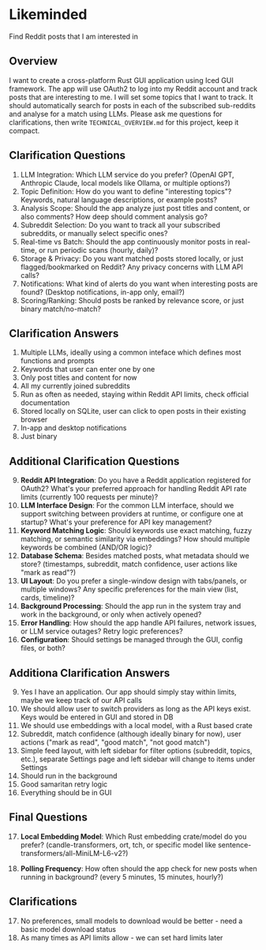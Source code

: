 # Likeminded

Find Reddit posts that I am interested in

## Overview

I want to create a cross-platform Rust GUI application using Iced GUI framework. The app will use OAuth2 to log into my Reddit account and track posts that are interesting to me. I
will set some topics that I want to track. It should automatically search for posts in each of the subscribed sub-reddits and analyse for a match using LLMs. Please ask me questions
for clarifications, then write `TECHNICAL_OVERVIEW.md` for this project, keep it compact.

## Clarification Questions

1. LLM Integration: Which LLM service do you prefer? (OpenAI GPT, Anthropic Claude, local models like Ollama, or multiple options?)
2. Topic Definition: How do you want to define "interesting topics"? Keywords, natural language descriptions, or example posts?
3. Analysis Scope: Should the app analyze just post titles and content, or also comments? How deep should comment analysis go?
4. Subreddit Selection: Do you want to track all your subscribed subreddits, or manually select specific ones?
5. Real-time vs Batch: Should the app continuously monitor posts in real-time, or run periodic scans (hourly, daily)?
6. Storage & Privacy: Do you want matched posts stored locally, or just flagged/bookmarked on Reddit? Any privacy concerns with LLM API calls?
7. Notifications: What kind of alerts do you want when interesting posts are found? (Desktop notifications, in-app only, email?)
8. Scoring/Ranking: Should posts be ranked by relevance score, or just binary match/no-match?

## Clarification Answers

1. Multiple LLMs, ideally using a common inteface which defines most functions and prompts
2. Keywords that user can enter one by one
3. Only post titles and content for now
4. All my currently joined subreddits
5. Run as often as needed, staying within Reddit API limits, check official documentation
6. Stored locally on SQLite, user can click to open posts in their existing browser
7. In-app and desktop notifications
8. Just binary

## Additional Clarification Questions

9. **Reddit API Integration**: Do you have a Reddit application registered for OAuth2? What's your preferred approach for handling Reddit API rate limits (currently 100 requests per minute)?
10. **LLM Interface Design**: For the common LLM interface, should we support switching between providers at runtime, or configure one at startup? What's your preference for API key management?
11. **Keyword Matching Logic**: Should keywords use exact matching, fuzzy matching, or semantic similarity via embeddings? How should multiple keywords be combined (AND/OR logic)?
12. **Database Schema**: Besides matched posts, what metadata should we store? (timestamps, subreddit, match confidence, user actions like "mark as read"?)
13. **UI Layout**: Do you prefer a single-window design with tabs/panels, or multiple windows? Any specific preferences for the main view (list, cards, timeline)?
14. **Background Processing**: Should the app run in the system tray and work in the background, or only when actively opened?
15. **Error Handling**: How should the app handle API failures, network issues, or LLM service outages? Retry logic preferences?
16. **Configuration**: Should settings be managed through the GUI, config files, or both?

## Additiona Clarification Answers
9. Yes I have an application. Our app should simply stay within limits, maybe we keep track of our API calls
10. We should allow user to switch providers as long as the API keys exist. Keys would be entered in GUI and stored in DB
11. We should use embeddings with a local model, with a Rust based crate
12. Subreddit, match confidence (although ideally binary for now), user actions ("mark as read", "good match", "not good match")
13. Simple feed layout, with left sidebar for filter options (subreddit, topics, etc.), separate Settings page and left sidebar will change to items under Settings
14. Should run in the background
15. Good samaritan retry logic
16. Everything should be in GUI

## Final Questions

17. **Local Embedding Model**: Which Rust embedding crate/model do you prefer? (candle-transformers, ort, tch, or specific model like sentence-transformers/all-MiniLM-L6-v2?)

18. **Polling Frequency**: How often should the app check for new posts when running in background? (every 5 minutes, 15 minutes, hourly?)


## Clarifications

17. No preferences, small models to download would be better - need a basic model download status
18. As many times as API limits allow - we can set hard limits later
